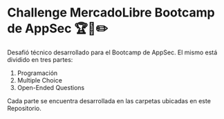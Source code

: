 #  Challenge MercadoLibre Bootcamp de AppSec  🏆🧩✏️

Desafió técnico desarrollado para el Bootcamp de AppSec. 
El mismo está dividido en tres partes:

1) Programación
2) Multiple Choice
3) Open-Ended Questions

Cada parte se encuentra desarrollada en las carpetas ubicadas en este Repositorio.


